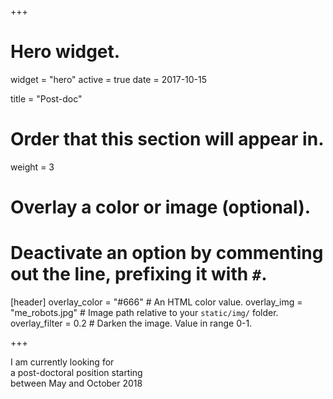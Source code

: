 +++
# Hero widget.
widget = "hero"
active = true
date = 2017-10-15

title = "Post-doc"

# Order that this section will appear in.
weight = 3

# Overlay a color or image (optional).
#   Deactivate an option by commenting out the line, prefixing it with `#`.
[header]
  overlay_color = "#666"  # An HTML color value.
  overlay_img = "me_robots.jpg"  # Image path relative to your `static/img/` folder.
  overlay_filter = 0.2  # Darken the image. Value in range 0-1.

+++

I am currently looking for<br>
a post-doctoral position starting <br>
between May and October 2018<br>
<br>
<br>
<br>
<br>
<br>
<br>
<br>